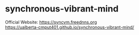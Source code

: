 # synchronous-vibrant-mind


Official Website: 
https://syncvm.freednns.org<br />
https://ualberta-cmput401.github.io/synchronous-vibrant-mind/
